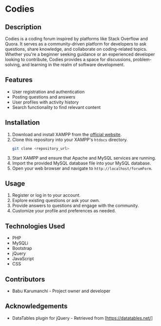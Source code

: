 # Codies

## Description
Codies is a coding forum inspired by platforms like Stack Overflow and Quora. It serves as a community-driven platform for developers to ask questions, share knowledge, and collaborate on coding-related topics. Whether you're a beginner seeking guidance or an experienced developer looking to contribute, Codies provides a space for discussions, problem-solving, and learning in the realm of software development.

## Features
- User registration and authentication
- Posting questions and answers
- User profiles with activity history
- Search functionality to find relevant content

## Installation
1. Download and install XAMPP from the [official website](https://www.apachefriends.org/index.html).
2. Clone this repository into your XAMPP's `htdocs` directory.
    ```bash
    git clone <repository_url>
    ```
3. Start XAMPP and ensure that Apache and MySQL services are running.
4. Import the provided MySQL database file into your MySQL database.
5. Open your web browser and navigate to `http://localhost/forumForm`.

## Usage
1. Register or log in to your account.
2. Explore existing questions or ask your own.
3. Provide answers to questions and engage with the community.
4. Customize your profile and preferences as needed.

## Technologies Used
- PHP
- MySQLi
- Bootstrap
- jQuery
- JavaScript
- CSS

## Contributors
- Babu Karumanchi - Project owner and developer

## Acknowledgements
- DataTables plugin for jQuery - Retrieved from [https://datatables.net/]

